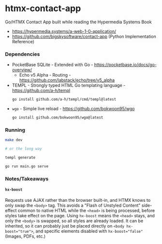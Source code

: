 # htmx-contact-app

Go/HTMX Contact App built while reading the Hypermedia Systems Book

- https://hypermedia.systems/a-web-1-0-application/
- https://github.com/bigskysoftware/contact-app (Python Implementation Reference)

### Dependencies

- PocketBase SQLite - Extended with Go - https://pocketbase.io/docs/go-overview/
  - Echo v5 Alpha - Routing - https://github.com/labstack/echo/tree/v5_alpha
- TEMPL - Strongly typed HTML Go templating language - https://github.com/a-h/templ
  ```sh
  go install github.com/a-h/templ/cmd/templ@latest
  ```
- `wgo` - Simple live reload - https://github.com/bokwoon95/wgo
  ```sh
  go install github.com/bokwoon95/wgo@latest
  ```

### Running

```sh
make dev

# or the long way

templ generate

go run main.go serve
```

### Notes/Takeaways

#### `hx-boost`

Requests use AJAX rather than the browser built-in, and HTMX knows to only swap the `<body>` tag. This avoids a
"Flash of Unstyled Content" side-effect common to native HTML while the `<head>` is being processed, before
styles take effect on the page. Using `hx-boost` means the `<head>` stays, and only the `<body>` is swapped, so
all styles are already loaded. It can be inherited, so it can probably just be placed directly on
`<body hx-boost="true">`, and specific elements disabled with `hx-boost="false"` (Images, PDFs, etc.)
